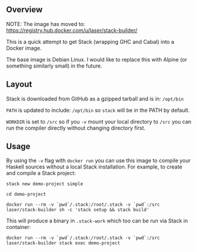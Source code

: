 
## Overview

NOTE: The image has moved to: https://registry.hub.docker.com/u/laser/stack-builder/

This is a quick attempt to get Stack (wrapping GHC and Cabal) into a Docker
image.

The base image is Debian Linux. I would like to replace this with Alpine (or
something similarly small) in the future.

## Layout

Stack is downloaded from GitHub as a gzipped tarball and is in: `/opt/bin`

`PATH` is updated to include: `/opt/bin` so `stack` will be in the PATH by
default.

`WORKDIR` is set to `/src` so if you `-v` mount your local directory to `/src`
you can run the compiler directly without changing directory first.

## Usage

By using the `-v` flag with `docker run` you can use this image to compile your
Haskell sources without a local Stack installation.  For example, to create and
compile a Stack project:

    stack new demo-project simple

    cd demo-project

    docker run --rm -v `pwd`/.stack:/root/.stack -v `pwd`:/src laser/stack-builder sh -c 'stack setup && stack build'

This will produce a binary in `.stack-work` which too can be run via Stack in
container:

    docker run --rm -v `pwd`/.stack:/root/.stack -v `pwd`:/src laser/stack-builder stack exec demo-project
